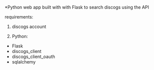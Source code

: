 
*Python web app built with with Flask to search discogs using the API

requirements:
1. discogs account

2. Python:
- Flask
- discogs_client
- discogs_client_oauth
- sqlalchemy
